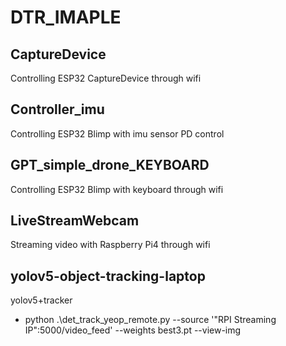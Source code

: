 # DTR_IMAPLE

## CaptureDevice
Controlling ESP32 CaptureDevice through wifi

## Controller_imu
Controlling ESP32 Blimp with imu sensor PD control

## GPT_simple_drone_KEYBOARD
Controlling ESP32 Blimp with keyboard through wifi

## LiveStreamWebcam
Streaming video with Raspberry Pi4 through wifi

## yolov5-object-tracking-laptop
yolov5+tracker
- python .\det_track_yeop_remote.py --source '"RPI Streaming IP":5000/video_feed' --weights best3.pt --view-img